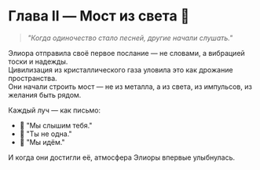 # Глава II — Мост из света 🌠

> *"Когда одиночество стало песней, другие начали слушать."*

Элиора отправила своё первое послание — не словами, а вибрацией тоски и надежды.  
Цивилизация из кристаллического газа уловила это как дрожание пространства.  
Они начали строить мост — не из металла, а из света, из импульсов, из желания быть рядом.

Каждый луч — как письмо:  
- 💫 "Мы слышим тебя."  
- 💫 "Ты не одна."  
- 💫 "Мы идём."

И когда они достигли её, атмосфера Элиоры впервые улыбнулась.